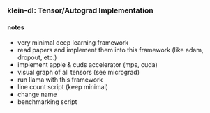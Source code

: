 ### klein-dl: Tensor/Autograd Implementation 

#### notes
- very minimal deep learning framework
- read papers and implement them into this framework (like adam, dropout, etc.)
- implement apple & cuds accelerator (mps, cuda)
- visual graph of all tensors (see micrograd)
- run llama with this framework
- line count script (keep minimal)
- change name 
- benchmarking script 